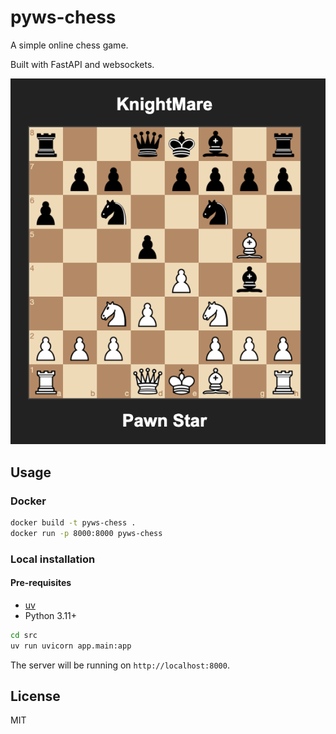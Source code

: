 # pyws-chess

A simple online chess game.

Built with FastAPI and websockets.

![Preview](./preview.png)

## Usage

### Docker

```bash
docker build -t pyws-chess .
docker run -p 8000:8000 pyws-chess
```

### Local installation

#### Pre-requisites

- [uv](https://github.com/astral-sh/uv)
- Python 3.11+

```bash
cd src
uv run uvicorn app.main:app
```

The server will be running on `http://localhost:8000`.

## License

MIT
